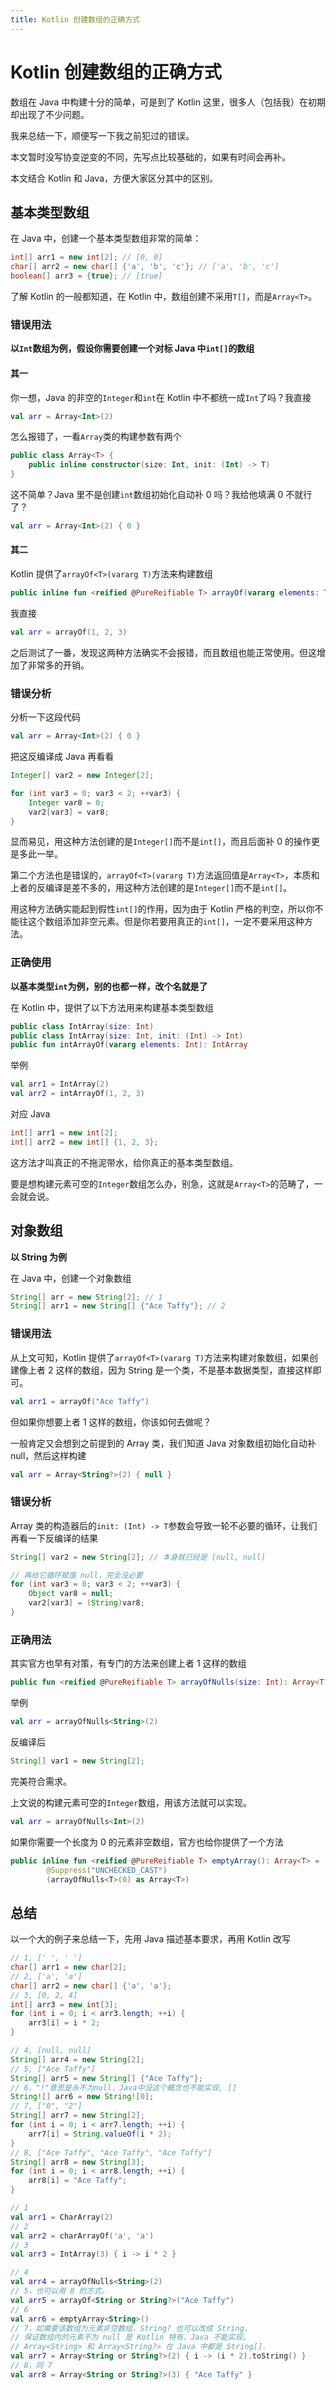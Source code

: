 ```yaml
---
title: Kotlin 创建数组的正确方式
---
```

# Kotlin 创建数组的正确方式

数组在 Java 中构建十分的简单，可是到了 Kotlin 这里，很多人（包括我）在初期却出现了不少问题。

我来总结一下，顺便写一下我之前犯过的错误。

本文暂时没写协变逆变的不同，先写点比较基础的，如果有时间会再补。

本文结合 Kotlin 和 Java，方便大家区分其中的区别。

## 基本类型数组

在 Java 中，创建一个基本类型数组非常的简单：

```java
int[] arr1 = new int[2]; // [0, 0]
char[] arr2 = new char[] {'a', 'b', 'c'}; // ['a', 'b', 'c']
boolean[] arr3 = {true}; // [true]
```

了解 Kotlin 的一般都知道，在 Kotlin 中，数组创建不采用`T[]`，而是`Array<T>`。

### 错误用法

**以`Int`数组为例，假设你需要创建一个对标 Java 中`int[]`的数组**

#### 其一

你一想，Java 的非空的`Integer`和`int`在 Kotlin 中不都统一成`Int`了吗？我直接

```kotlin
val arr = Array<Int>(2)
```

怎么报错了，一看`Array`类的构建参数有两个

```kotlin
public class Array<T> {
    public inline constructor(size: Int, init: (Int) -> T)
}
```

这不简单？Java 里不是创建`int`数组初始化自动补 0 吗？我给他填满 0 不就行了？

```kotlin
val arr = Array<Int>(2) { 0 }
```

#### 其二

Kotlin 提供了`arrayOf<T>(vararg T)`方法来构建数组

```kotlin
public inline fun <reified @PureReifiable T> arrayOf(vararg elements: T): Array<T>
```

我直接

```kotlin
val arr = arrayOf(1, 2, 3)
```

之后测试了一番，发现这两种方法确实不会报错，而且数组也能正常使用。但这增加了非常多的开销。

### 错误分析

分析一下这段代码

```kotlin
val arr = Array<Int>(2) { 0 }
```

把这反编译成 Java 再看看

```java
Integer[] var2 = new Integer[2];

for (int var3 = 0; var3 < 2; ++var3) {
	Integer var8 = 0;
	var2[var3] = var8;
}
```

显而易见，用这种方法创建的是`Integer[]`而不是`int[]`，而且后面补 0 的操作更是多此一举。

第二个方法也是错误的，`arrayOf<T>(vararg T)`方法返回值是`Array<T>`，本质和上者的反编译是差不多的，用这种方法创建的是`Integer[]`而不是`int[]`。

用这种方法确实能起到假性`int[]`的作用，因为由于 Kotlin 严格的判空，所以你不能往这个数组添加非空元素。但是你若要用真正的`int[]`，一定不要采用这种方法。

### 正确使用

**以基本类型`int`为例，别的也都一样，改个名就是了**

在 Kotlin 中，提供了以下方法用来构建基本类型数组

```kotlin
public class IntArray(size: Int)
public class IntArray(size: Int, init: (Int) -> Int)
public fun intArrayOf(vararg elements: Int): IntArray
```

举例

```kotlin
val arr1 = IntArray(2)
val arr2 = intArrayOf(1, 2, 3)
```

对应 Java

```java
int[] arr1 = new int[2];
int[] arr2 = new int[] {1, 2, 3};
```

这方法才叫真正的不拖泥带水，给你真正的基本类型数组。

要是想构建元素可空的`Integer`数组怎么办，别急，这就是`Array<T>`的范畴了，一会就会说。

## 对象数组

**以 String 为例**

在 Java 中，创建一个对象数组

```java
String[] arr = new String[2]; // 1
String[] arr1 = new String[] {"Ace Taffy"}; // 2
```

### 错误用法

从上文可知，Kotlin 提供了`arrayOf<T>(vararg T)`方法来构建对象数组，如果创建像上者 2 这样的数组，因为 String 是一个类，不是基本数据类型，直接这样即可。

```kotlin
val arr1 = arrayOf("Ace Taffy")
```

但如果你想要上者 1 这样的数组，你该如何去做呢？

一般肯定又会想到之前提到的 Array 类，我们知道 Java 对象数组初始化自动补 null，然后这样构建

```kotlin
val arr = Array<String?>(2) { null }
```

### 错误分析

Array 类的构造器后的`init: (Int) -> T`参数会导致一轮不必要的循环，让我们再看一下反编译的结果

```java
String[] var2 = new String[2]; // 本身就已经是 [null, null]

// 再给它循环赋值 null，完全没必要
for (int var3 = 0; var3 < 2; ++var3) {
	Object var8 = null;
	var2[var3] = (String)var8;
}
```

### 正确用法

其实官方也早有对策，有专门的方法来创建上者 1 这样的数组

```kotlin
public fun <reified @PureReifiable T> arrayOfNulls(size: Int): Array<T?>
```

举例

```kotlin
val arr = arrayOfNulls<String>(2)
```

反编译后

```java
String[] var1 = new String[2];
```

完美符合需求。

上文说的构建元素可空的`Integer`数组，用该方法就可以实现。

```kotlin
val arr = arrayOfNulls<Int>(2)
```

如果你需要一个长度为 0 的元素非空数组，官方也给你提供了一个方法

```kotlin
public inline fun <reified @PureReifiable T> emptyArray(): Array<T> =
        @Suppress("UNCHECKED_CAST")
        (arrayOfNulls<T>(0) as Array<T>)
```

## 总结

以一个大的例子来总结一下，先用 Java 描述基本要求，再用 Kotlin 改写

``` java
// 1, [' ', ' ']
char[] arr1 = new char[2];
// 2, ['a', 'a']
char[] arr2 = new char[] {'a', 'a'};
// 3, [0, 2, 4]
int[] arr3 = new int[3];
for (int i = 0; i < arr3.length; ++i) {
    arr3[i] = i * 2;
}

// 4, [null, null]
String[] arr4 = new String[2];
// 5, ["Ace Taffy"]
String[] arr5 = new String[] {"Ace Taffy"};
// 6，"!"意思是永不为null，Java中没这个概念也不能实现, []
String![] arr6 = new String![0];
// 7, ["0", "2"]
String[] arr7 = new String[2];
for (int i = 0; i < arr7.length; ++i) {
    arr7[i] = String.valueOf(i * 2);
}
// 8, ["Ace Taffy", "Ace Taffy", "Ace Taffy"]
String[] arr8 = new String[3];
for (int i = 0; i < arr8.length; ++i) {
    arr8[i] = "Ace Taffy";
}
```

```kotlin
// 1
val arr1 = CharArray(2)
// 2
val arr2 = charArrayOf('a', 'a')
// 3
val arr3 = IntArray(3) { i -> i * 2 }

// 4
val arr4 = arrayOfNulls<String>(2)
// 5，也可以用 8 的方式。
val arr5 = arrayOf<String or String?>("Ace Taffy")
// 6
val arr6 = emptyArray<String>()
// 7，如需要该数组为元素非空数组，String? 也可以改成 String，
// 保证数组内的元素不为 null 是 Kotlin 特有，Java 不能实现。
// Array<String> 和 Array<String?> 在 Java 中都是 String[].
val arr7 = Array<String or String?>(2) { i -> (i * 2).toString() }
// 8，同 7
val arr8 = Array<String or String?>(3) { "Ace Taffy" }
```

